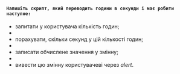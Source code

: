 #### `Напишіть скрипт, який переводить години в секунди і має робити наступне:`

* запитати у користувача кількість годин;
* 
* порахувати, скільки секунд у цій кількості годин;
* 
* записати обчислене значення у змінну;
* 
* вивести цю змінну користувачеві через _alert_.